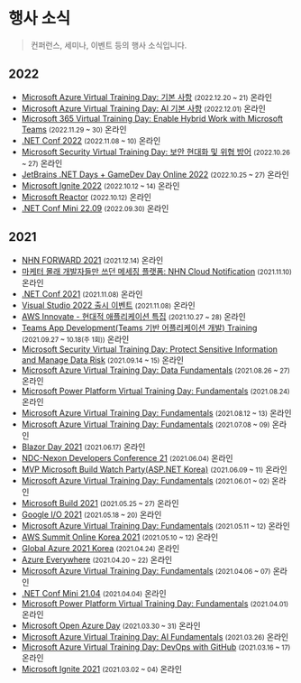 # 행사 소식

> 컨퍼런스, 세미나, 이벤트 등의 행사 소식입니다.

## 2022
- [Microsoft Azure Virtual Training Day: 기본 사항](https://mktoevents.com/Microsoft+Event/360944/157-GQE-382) <small>(2022.12.20 ~ 21)</small> <span class="spnBadgeType1">온라인</span>
- [Microsoft Azure Virtual Training Day: AI 기본 사항](https://mktoevents.com/Microsoft+Event/360948/157-GQE-382) <small>(2022.12.01)</small> <span class="spnBadgeType1">온라인</span>
- [Microsoft 365 Virtual Training Day: Enable Hybrid Work with Microsoft Teams](https://mktoevents.com/Microsoft+Event/360527/157-GQE-382) <small>(2022.11.29 ~ 30)</small> <span class="spnBadgeType1">온라인</span>
- [.NET Conf 2022](https://www.dotnetconf.net/) <small>(2022.11.08 ~ 10)</small> <span class="spnBadgeType1">온라인</span>
- [Microsoft Security Virtual Training Day: 보안 현대화 및 위협 방어](https://mktoevents.com/Microsoft+Event/360275/157-GQE-382) <small>(2022.10.26 ~ 27)</small> <span class="spnBadgeType1">온라인</span>
- [JetBrains .NET Days + GameDev Day Online 2022](https://blog.jetbrains.com/ko/dotnet/2022/09/28/join-us-for-dotnet-days-and-gamedev-day-online-2022/) <small>(2022.10.25 ~ 27)</small> <span class="spnBadgeType1">온라인</span>
- [Microsoft Ignite 2022](https://ignite.microsoft.com/en-US/home) <small>(2022.10.12 ~ 14)</small> <span class="spnBadgeType1">온라인</span>
- [Microsoft Reactor](https://developer.microsoft.com/en-us/reactor/events/17259/) <small>(2022.10.12)</small> <span class="spnBadgeType1">온라인</span>
- [.NET Conf Mini 22.09](https://www.dotnetconf.kr/mini/2209) <small>(2022.09.30)</small> <span class="spnBadgeType1">온라인</span>

## 2021
- [NHN FORWARD 2021](https://forward.nhn.com/2021/home) <small>(2021.12.14)</small> <span class="spnBadgeType1">온라인</span>
- [마케터 몰래 개발자들만 쓰던 메세징 플랫폼: NHN Cloud Notification](https://event-us.kr/nhncloud/event/38170) <small>(2021.11.10)</small> <span class="spnBadgeType1">온라인</span>
- [.NET Conf 2021](https://www.dotnetconf.net) <small>(2021.11.08)</small> <span class="spnBadgeType1">온라인</span>
- [Visual Studio 2022 출시 이벤트](https://visualstudio.microsoft.com/ko/launch/?WT.mc_id=DOP-MVP-4027259) <small>(2021.11.08)</small> <span class="spnBadgeType1">온라인</span>
- [AWS Innovate - 현대적 애플리케이션 특집](https://aws.amazon.com/ko/events/aws-innovate/modern-apps/) <small>(2021.10.27 ~ 28)</small> <span class="spnBadgeType1">온라인</span>
- [Teams App Development(Teams 기반 어플리케이션 개발) Training](https://mktoevents.com/Microsoft+Event/296277/157-GQE-382) <small>(2021.09.27 ~ 10.18(주 1회))</small> <span class="spnBadgeType1">온라인</span>
- [Microsoft Security Virtual Training Day: Protect Sensitive Information and Manage Data Risk](https://mktoevents.com/Microsoft+Event/284589/157-GQE-382) <small>(2021.09.14 ~ 15)</small> <span class="spnBadgeType1">온라인</span>
- [Microsoft Azure Virtual Training Day: Data Fundamentals](https://mktoevents.com/Microsoft+Event/284238/157-GQE-382) <small>(2021.08.26 ~ 27)</small> <span class="spnBadgeType1">온라인</span>
- [Microsoft Power Platform Virtual Training Day: Fundamentals](https://mktoevents.com/Microsoft+Event/284452/157-GQE-382) <small>(2021.08.24)</small> <span class="spnBadgeType1">온라인</span>
- [Microsoft Azure Virtual Training Day: Fundamentals](https://mktoevents.com/Microsoft+Event/284296/157-GQE-382) <small>(2021.08.12 ~ 13)</small> <span class="spnBadgeType1">온라인</span>
- [Microsoft Azure Virtual Training Day: Fundamentals](https://mktoevents.com/Microsoft+Event/282367/157-GQE-382) <small>(2021.07.08 ~ 09)</small> <span class="spnBadgeType1">온라인</span>
- [Blazor Day 2021](https://blazorday.net/) <small>(2021.06.17)</small> <span class="spnBadgeType1">온라인</span>
- [NDC-Nexon Developers Conference 21](https://ndc.nexon.com/) <small>(2021.06.04)</small> <span class="spnBadgeType1">온라인</span>
- [MVP Microsoft Build Watch Party(ASP.NET Korea)](https://bit.ly/3goieZt) <small>(2021.06.09 ~ 11)</small> <span class="spnBadgeType1">온라인</span>
- [Microsoft Azure Virtual Training Day: Fundamentals](https://mktoevents.com/Microsoft+Event/254750/157-GQE-382) <small>(2021.06.01 ~ 02)</small> <span class="spnBadgeType1">온라인</span>
- [Microsoft Build 2021](https://register.build.microsoft.com/) <small>(2021.05.25 ~ 27)</small> <span class="spnBadgeType1">온라인</span>
- [Google I/O 2021](https://events.google.com/io) <small>(2021.05.18 ~ 20)</small> <span class="spnBadgeType1">온라인</span>
- [Microsoft Azure Virtual Training Day: Fundamentals](https://mktoevents.com/Microsoft+Event/255685/157-GQE-382) <small>(2021.05.11 ~ 12)</small> <span class="spnBadgeType1">온라인</span>
- [AWS Summit Online Korea 2021](https://aws.amazon.com/ko/events/summits/online/korea/) <small>(2021.05.10 ~ 12)</small> <span class="spnBadgeType1">온라인</span>
- [Global Azure 2021 Korea](https://github.com/krazure/ga2021kr) <small>(2021.04.24)</small> <span class="spnBadgeType1">온라인</span>
- [Azure Everywhere](https://aka.ms/Azure2021) <small>(2021.04.20 ~ 22)</small> <span class="spnBadgeType1">온라인</span>
- [Microsoft Azure Virtual Training Day: Fundamentals](https://mktoevents.com/Microsoft+Event/248952/157-GQE-382) <small>(2021.04.06 ~ 07)</small> <span class="spnBadgeType1">온라인</span>
- [.NET Conf Mini 21.04](https://dotnetconf.kr/mini/2104) <small>(2021.04.04)</small> <span class="spnBadgeType1">온라인</span>
- [Microsoft Power Platform Virtual Training Day: Fundamentals](https://mktoevents.com/Microsoft+Event/249033/157-GQE-382) <small>(2021.04.01)</small> <span class="spnBadgeType1">온라인</span>
- [Microsoft Open Azure Day](https://info.microsoft.com/AP-AzureMig-CATALOG-FY21-03Mar-30-MicrosoftOpenAzureDay-SRDEM63396_CatalogDisplayPage.html) <small>(2021.03.30 ~ 31)</small> <span class="spnBadgeType1">온라인</span>
- [Microsoft Azure Virtual Training Day: AI Fundamentals](https://mktoevents.com/Microsoft+Event/248976/157-GQE-382) <small>(2021.03.26)</small> <span class="spnBadgeType1">온라인</span>
- [Microsoft Azure Virtual Training Day: DevOps with GitHub](https://mktoevents.com/Microsoft+Event/240740/157-GQE-382) <small>(2021.03.16 ~ 17)</small> <span class="spnBadgeType1">온라인</span>
- [Microsoft Ignite 2021](https://ignite.microsoft.com/) <small>(2021.03.02 ~ 04)</small> <span class="spnBadgeType1">온라인</span>